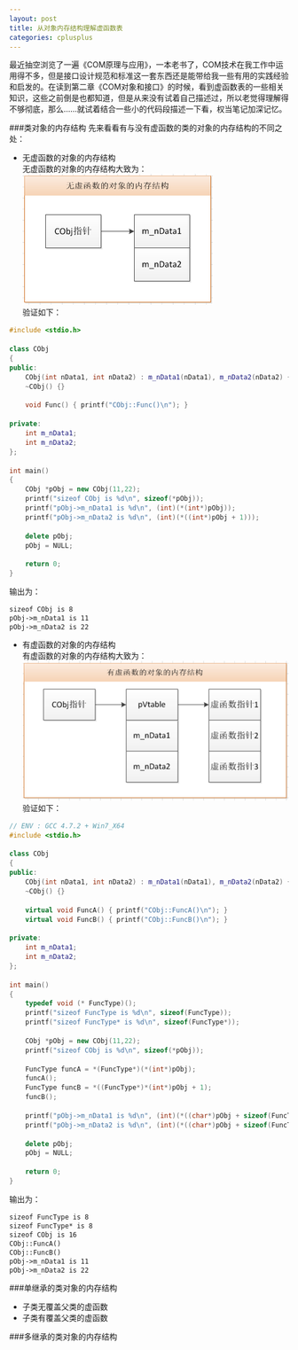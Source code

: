 ```yaml
---
layout: post
title: 从对象内存结构理解虚函数表
categories: cplusplus
---
```


最近抽空浏览了一遍《COM原理与应用》，一本老书了，COM技术在我工作中运用得不多，但是接口设计规范和标准这一套东西还是能带给我一些有用的实践经验和启发的。在读到第二章《COM对象和接口》的时候，看到虚函数表的一些相关知识，这些之前倒是也都知道，但是从来没有试着自己描述过，所以老觉得理解得不够彻底，那么……就试着结合一些小的代码段描述一下看，权当笔记加深记忆。  

###类对象的内存结构
先来看看有与没有虚函数的类的对象的内存结构的不同之处：  

* 无虚函数的对象的内存结构   
无虚函数的对象的内存结构大致为：  
![Object with no virtual function](/images/posts/cplusplus/objectwithnovirtual.png)  
验证如下：  

```c++
#include <stdio.h>

class CObj
{
public:
    CObj(int nData1, int nData2) : m_nData1(nData1), m_nData2(nData2) {}
    ~CObj() {}

    void Func() { printf("CObj::Func()\n"); }

private:
    int m_nData1;
    int m_nData2;
};

int main()
{
    CObj *pObj = new CObj(11,22);
    printf("sizeof CObj is %d\n", sizeof(*pObj));
    printf("pObj->m_nData1 is %d\n", (int)(*(int*)pObj));
    printf("pObj->m_nData2 is %d\n", (int)(*((int*)pObj + 1)));

    delete pObj;
    pObj = NULL;
    
    return 0;
}
```

输出为：

```
sizeof CObj is 8
pObj->m_nData1 is 11
pObj->m_nData2 is 22
```

* 有虚函数的对象的内存结构  
有虚函数的对象的内存结构大致为：  
![Object with virtual functions](/images/posts/cplusplus/objectwithvirtual.png)  
验证如下：  

```c++
// ENV : GCC 4.7.2 + Win7_X64
#include <stdio.h>

class CObj
{
public:
    CObj(int nData1, int nData2) : m_nData1(nData1), m_nData2(nData2) {}
    ~CObj() {}

    virtual void FuncA() { printf("CObj::FuncA()\n"); }
    virtual void FuncB() { printf("CObj::FuncB()\n"); }

private:
    int m_nData1;
    int m_nData2;
};

int main()
{
    typedef void (* FuncType)();
    printf("sizeof FuncType is %d\n", sizeof(FuncType));
    printf("sizeof FuncType* is %d\n", sizeof(FuncType*));

    CObj *pObj = new CObj(11,22);
    printf("sizeof CObj is %d\n", sizeof(*pObj));

    FuncType funcA = *(FuncType*)(*(int*)pObj);
    funcA();
    FuncType funcB = *((FuncType*)*(int*)pObj + 1);
    funcB();

    printf("pObj->m_nData1 is %d\n", (int)(*((char*)pObj + sizeof(FuncType*))));
    printf("pObj->m_nData2 is %d\n", (int)(*((char*)pObj + sizeof(FuncType*) + sizeof(int)/sizeof(char))));

    delete pObj;
    pObj = NULL;
    
    return 0;
}
```

输出为：  

```
sizeof FuncType is 8
sizeof FuncType* is 8
sizeof CObj is 16
CObj::FuncA()
CObj::FuncB()
pObj->m_nData1 is 11
pObj->m_nData2 is 22
```

###单继承的类对象的内存结构
* 子类无覆盖父类的虚函数  
* 子类有覆盖父类的虚函数  

###多继承的类对象的内存结构

